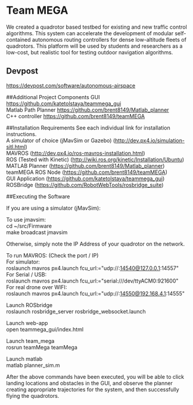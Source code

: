 # Team MEGA

We created a quadrotor based testbed for existing and new traffic control algorithms. This system can accelerate the development of modular self-contained autonomous routing controllers for dense low-altitude fleets of quadrotors. This platform will be used by students and researchers as a low-cost, but realistic tool for testing outdoor navigation algorithms. 

## Devpost
https://devpost.com/software/autonomous-airspace

##Additional Project Components
GUI https://github.com/katetolstaya/teammega_gui  
Matlab Path Planner https://github.com/brent8149/Matlab_planner   
C++ controller https://github.com/brent8149/teamMEGA 

##Installation Requirements
See each individual link for installation instructions.  
A simulator of choice (jMavSim or Gazebo) (http://dev.px4.io/simulation-sitl.html)  
MAVROS (http://dev.px4.io/ros-mavros-installation.html)  
ROS (Tested with Kinetic) (http://wiki.ros.org/kinetic/Installation/Ubuntu)  
MATLAB Planner (https://github.com/brent8149/Matlab_planner)  
teamMEGA ROS Node (https://github.com/brent8149/teamMEGA)  
GUI Application (https://github.com/katetolstaya/teammega_gui)  
ROSBridge (https://github.com/RobotWebTools/rosbridge_suite)  

##Executing the Software

If you are using a simulator (jMavSim):   

To use jmavsim:  
cd ~/src/Firmware  
make broadcast jmavsim  

Otherwise, simply note the IP Address of your quadrotor on the network.    

To run MAVROS: (Check the port / IP)  
For simulator:  
roslaunch mavros px4.launch fcu_url:="udp://:14540@127.0.0.1:14557"  
For Serial / USB:  
roslaunch mavros px4.launch fcu_url:="serial:///dev/ttyACM0:921600"  
For real drone over WIFI:  
roslaunch mavros px4.launch fcu_url:="udp://:14550@192.168.4.1:14555"  

Launch ROSbridge  
roslaunch rosbridge_server rosbridge_websocket.launch  

Launch web-app  
open teammega_gui/index.html  

Launch team_mega  
rosrun teamMega teamMega  

Launch matlab  
matlab planner_sim.m  

After the above commands have been executed, you will be able to click landing locations and obstacles in the GUI, and observe the planner creating appropriate trajectories for the system, and then successfully flying the quadrotors.  
